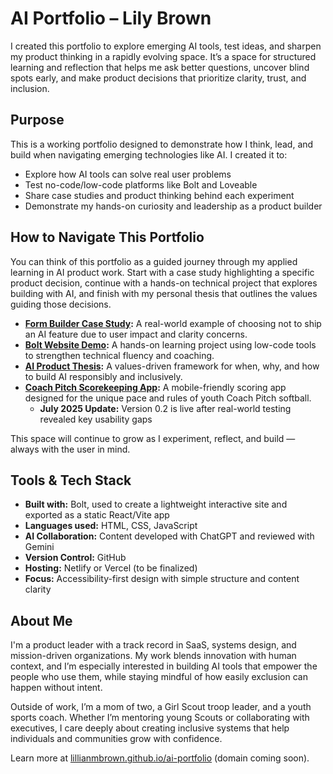 # AI Portfolio – Lily Brown

I created this portfolio to explore emerging AI tools, test ideas, and sharpen my product thinking in a rapidly evolving space. It’s a space for structured learning and reflection that helps me ask better questions, uncover blind spots early, and make product decisions that prioritize clarity, trust, and inclusion.

## Purpose

This is a working portfolio designed to demonstrate how I think, lead, and build when navigating emerging technologies like AI. I created it to:
- Explore how AI tools can solve real user problems
- Test no-code/low-code platforms like Bolt and Loveable
- Share case studies and product thinking behind each experiment
- Demonstrate my hands-on curiosity and leadership as a product builder

## How to Navigate This Portfolio

You can think of this portfolio as a guided journey through my applied learning in AI product work. Start with a case study highlighting a specific product decision, continue with a hands-on technical project that explores building with AI, and finish with my personal thesis that outlines the values guiding those decisions.

- **[Form Builder Case Study](./form-builder-case-study/README.md):** A real-world example of choosing not to ship an AI feature due to user impact and clarity concerns.
- **[Bolt Website Demo](./bolt-website-demo/README.md):** A hands-on learning project using low-code tools to strengthen technical fluency and coaching.
- **[AI Product Thesis](./ai-product-thesis/README.md):** A values-driven framework for when, why, and how to build AI responsibly and inclusively.
- **[Coach Pitch Scorekeeping App](./coach-pitch-scorekeeper-app/prototype):** A mobile-friendly scoring app designed for the unique pace and rules of youth Coach Pitch softball.
    - **July 2025 Update:** Version 0.2 is live after real-world testing revealed key usability gaps


This space will continue to grow as I experiment, reflect, and build — always with the user in mind.

## Tools & Tech Stack

- **Built with:** Bolt, used to create a lightweight interactive site and exported as a static React/Vite app  
- **Languages used:** HTML, CSS, JavaScript  
- **AI Collaboration:** Content developed with ChatGPT and reviewed with Gemini  
- **Version Control:** GitHub  
- **Hosting:** Netlify or Vercel (to be finalized)  
- **Focus:** Accessibility-first design with simple structure and content clarity

## About Me

I'm a product leader with a track record in SaaS, systems design, and mission-driven organizations. My work blends innovation with human context, and I’m especially interested in building AI tools that empower the people who use them, while staying mindful of how easily exclusion can happen without intent.

Outside of work, I’m a mom of two, a Girl Scout troop leader, and a youth sports coach. Whether I’m mentoring young Scouts or collaborating with executives, I care deeply about creating inclusive systems that help individuals and communities grow with confidence.


Learn more at [lillianmbrown.github.io/ai-portfolio](https://lillianmbrown.github.io/ai-portfolio) (domain coming soon).
